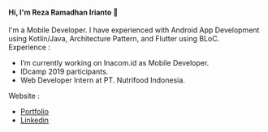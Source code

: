#### Hi, I'm Reza Ramadhan Irianto 👋

I'm a Mobile Developer. I have experienced with Android App Development using Kotlin/Java, Architecture Pattern, and Flutter using BLoC. <br />
Experience : 

- I’m currently working on Inacom.id as Mobile Developer.
- IDcamp 2019 participants.
- Web Developer Intern at PT. Nutrifood Indonesia.

Website :
- [Portfolio](http://rezaramadhanirianto.github.io)
- [Linkedin](http://linkedin.com/rezaramadhanirianto)
